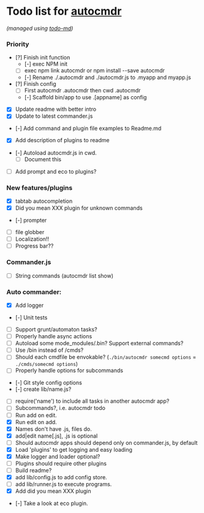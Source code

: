 # Todo list for [autocmdr](https://github.com/Hypercubed/autocmdr)

_(managed using [todo-md](https://github.com/Hypercubed/todo-md))_

### Priority
- [?] Finish init function
	- [-] exec NPM init
	- [ ] exec npm link autocmdr or npm install --save autocmdr
	- [-] Rename ./.autocmdr and ./autocmdr.js to .myapp and myapp.js	
- [?] Finish config
	- [ ] First autocmdr .autocmdr then cwd .autocmdr
	- [-] Scaffold bin/app to use .[appname] as config
- [x] Update readme with better intro
- [x] Update to latest commander.js
- [-] Add command and plugin file examples to Readme.md
- [x] Add description of plugins to readme
- [-] Autoload autocmdr.js in cwd.
	- [ ] Document this
- [ ] Add prompt and eco to plugins?

### New features/plugins
- [x] tabtab autocompletion
- [x] Did you mean XXX plugin for unknown commands
- [-] prompter
- [ ] file globber
- [ ] Localization!!
- [ ] Progress bar??

### Commander.js

- [ ] String commands (autocmdr list show)

### Auto commander:

- [x] Add logger
- [-] Unit tests
- [ ] Support grunt/automaton tasks?
- [ ] Properly handle async actions
- [ ] Autoload some mode_modules/.bin? Support external commands?
- [ ] Use /bin instead of /cmds?
- [ ] Should each cmdfile be envokable?  (`./bin/autocmdr somecmd options` = `./cmds/somecmd options`)
- [ ] Properly handle options for subcommands
- [-] Git style config options
- [-] create lib/name.js?
- [ ] require('name') to include all tasks in another autocmdr app?
- [ ] Subcommands?, i.e. autocmdr todo <cmd>
- [ ] Run add on edit.
- [x] Run edit on add.
- [x] Names don't have .js, files do.
- [x] add|edit name[.js], .js is optional
- [ ] Should autocmdr apps should depend only on commander.js, by default
- [x] Load 'plugins' to get logging and easy loading
- [x] Make logger and loader optional?
- [ ] Plugins should require other plugins
- [ ] Build readme?
- [x] add lib/config.js to add config store.
- [ ] add lib/runner.js to execute programs.
- [x] Add did you mean XXX plugin
- [-] Take a look at eco plugin.